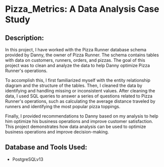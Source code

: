 # Pizza_Metrics: A Data Analysis Case Study
## Description: 
In this project, I have worked with the Pizza Runner database schema provided by Danny, the owner of Pizza Runner. The schema contains tables with data on customers, runners, orders, and pizzas. The goal of this project was to clean and analyze the data to help Danny optimize Pizza Runner's operations.

To accomplish this, I first familiarized myself with the entity relationship diagram and the structure of the tables. Then, I cleaned the data by identifying and handling missing or inconsistent values. After cleaning the data, I used SQL queries to answer a series of questions related to Pizza Runner's operations, such as calculating the average distance traveled by runners and identifying the most popular pizza toppings.

Finally, I provided recommendations to Danny based on my analysis to help him optimize his business operations and improve customer satisfaction. This project demonstrates how data analysis can be used to optimize business operations and improve decision-making.
## Database and Tools Used: 
<ul><li>PostgreSQLv13</li></ul>
